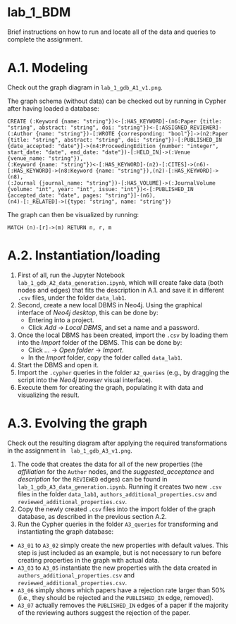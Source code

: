 # lab_1_BDM

Brief instructions on how to run and locate all of the data and queries to complete the assignment. 

# A.1. Modeling

Check out the graph diagram in `lab_1_gdb_A1_v1.png`.

The graph schema (without data) can be checked out by running in Cypher after having loaded a database:

```cypher
CREATE (:Keyword {name: "string"})<-[:HAS_KEYWORD]-(n6:Paper {title: "string", abstract: "string", doi: "string"})<-[:ASSIGNED_REVIEWER]-(:Author {name: "string"})-[:WROTE {corresponding: "bool"}]->(n2:Paper {title: "string", abstract: "string", doi: "string"})-[:PUBLISHED_IN {date_accepted: "date"}]->(n4:ProceedingEdition {number: "integer", start_date: "date", end_date: "date"})-[:HELD_IN]->(:Venue {venue_name: "string"}),
(:Keyword {name: "string"})<-[:HAS_KEYWORD]-(n2)-[:CITES]->(n6)-[:HAS_KEYWORD]->(n8:Keyword {name: "string"}),(n2)-[:HAS_KEYWORD]->(n8), 
(:Journal {journal_name: "string"})-[:HAS_VOLUME]->(:JournalVolume {volume: "int", year: "int", issue: "int"})<-[:PUBLISHED_IN {accepted_date: "date", pages: "string"}]-(n6),
(n4)-[:_RELATED]->({type: "string", name: "string"})
```

The graph can then be visualized by running:

```cypher
MATCH (n)-[r]->(m) RETURN n, r, m
```

# A.2. Instantiation/loading

1. First of all, run the Jupyter Notebook `lab_1_gdb_A2_data_generation.ipynb`, which will create fake data (both nodes and edges) that fits the description in A.1. and save it in different `.csv` files, under the folder `data_lab1`.
2. Second, create a new local DBMS in Neo4j. Using the graphical interface of *Neo4j desktop*, this can be done by:
   - Entering into a project.
   - Click *Add* -> *Local DBMS*, and set a name and a password.
3. Once the local DBMS has been created, import the `.csv` by loading them into the *Import* folder of the DBMS. This can be done by:
   - Click *...* -> *Open folder* -> *Import*.
   - In the *Import* folder, copy the folder called `data_lab1`.
4. Start the DBMS and open it.
5. Import the `.cypher` queries in the folder `A2_queries` (e.g., by dragging the script into the *Neo4j browser* visual interface).
6. Execute them for creating the graph, populating it with data and visualizing the result. 

# A.3. Evolving the graph

Check out the resulting diagram after applying the required transformations in the assignment in ` lab_1_gdb_A3_v1.png`.

1. The code that creates the data for all of the new properties (the *affiliation* for the `Author` nodes, and the *suggested_acceptance* and *description* for the `REVIEWED` edges) can be found in `lab_1_gdb_A3_data_generation.ipynb`. Running it creates two new `.csv` files in the folder `data_lab1`, `authors_additional_properties.csv` and `reviewed_additional_properties.csv`.
2. Copy the newly created `.csv` files into the import folder of the graph database, as described in the previous section A.2.
3.  Run the Cypher queries in the folder `A3_queries` for transforming and instantiating the graph database:
   - `A3_01` to `A3_02` simply create the new properties with default values. This step is just included as an example, but is not necessary to run before creating properties in the graph with actual data.
   - `A3_03` to `A3_05` instantiate the new properties with the data created in  `authors_additional_properties.csv` and `reviewed_additional_properties.csv`.
   - `A3_06` simply shows which papers have a rejection rate larger than 50% (i.e., they should be rejected and the `PUBLISHED_IN` edge, removed).
   - `A3_07` actually removes the `PUBLISHED_IN` edges of a paper if the majority of the reviewing authors suggest the rejection of the paper.

